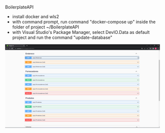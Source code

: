  BoilerplateAPI
 
 - install docker and wls2
 - with command prompt, run command "docker-compose up" inside the folder of project ~/BoilerplateAPI
 - with Visual Studio's Package Manager, select DevIO.Data as default project and run the command
"update-database"

![alt text](https://github.com/lucaslimadevs/BoilerplateAPI/blob/main/boilerplateApi.png?raw=true)
